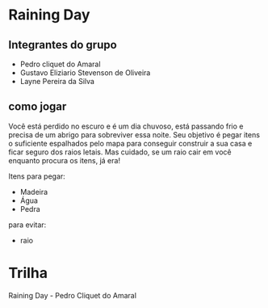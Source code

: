 # Raining Day
## Integrantes do grupo
- Pedro cliquet do Amaral
- Gustavo Eliziario Stevenson de Oliveira
- Layne Pereira da Silva

## como jogar
Você está perdido no escuro e é um dia chuvoso, está passando frio e precisa de um abrigo para sobreviver essa noite. Seu objetivo é pegar itens o suficiente espalhados pelo mapa para conseguir construir a sua casa e ficar seguro dos raios letais. Mas cuidado, se um raio cair em você enquanto procura os itens, já era!

Itens para pegar:
- Madeira
- Água
- Pedra

para evitar:
- raio

# Trilha
Raining Day - Pedro Cliquet do Amaral